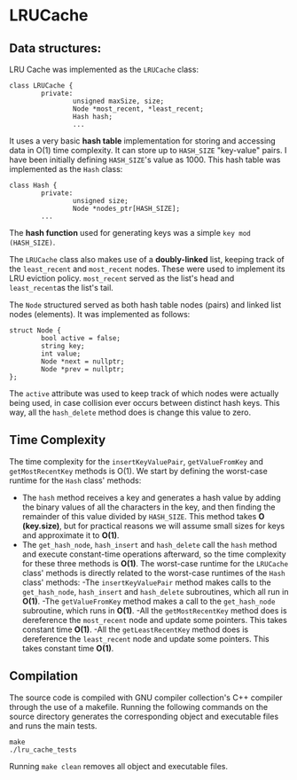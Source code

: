 # LRUCache
## Data structures:
LRU Cache was implemented as the `LRUCache` class:
```
class LRUCache {
        private:
                unsigned maxSize, size;
                Node *most_recent, *least_recent;
                Hash hash;
                ...
```
It uses a very basic **hash table** implementation for storing and accessing data in O(1) time complexity. It can store up to `HASH_SIZE` "key-value" pairs. I have been initially defining `HASH_SIZE`'s value as 1000. This hash table was implemented as the `Hash` class:
```
class Hash {
        private:
                unsigned size;
                Node *nodes_ptr[HASH_SIZE];
        ...
```
The **hash function** used for generating keys was a simple `key mod (HASH_SIZE)`.

The `LRUCache` class also makes use of a **doubly-linked** list, keeping track of the `least_recent` and `most_recent` nodes. These were used to implement its LRU eviction policy. `most_recent` served as the list's head and `least_recent`as the list's tail.

The `Node` structured served as both hash table nodes (pairs) and linked list nodes (elements). It was implemented as follows:
```
struct Node {
        bool active = false;
        string key;
        int value;
        Node *next = nullptr;
        Node *prev = nullptr;
};
```
The `active` attribute was used to keep track of which nodes were actually being used, in case collision ever occurs between distinct hash keys. This way, all the `hash_delete` method does is change this value to zero.
## Time Complexity
The time complexity for the `insertKeyValuePair`, `getValueFromKey` and `getMostRecentKey` methods is O(1). We start by defining the worst-case runtime for the `Hash` class' methods:
- The `hash` method receives a key and generates a hash value by adding the binary values of all the characters in the key, and then finding the remainder of this value divided by `HASH_SIZE`. This method takes **O (key.size)**, but for practical reasons we will assume small sizes for keys and approximate it to **O(1)**.
- The `get_hash_node`, `hash_insert` and `hash_delete` call the `hash` method and execute constant-time operations afterward, so the time complexity for these three methods is **O(1)**.
The worst-case runtime for the `LRUCache` class' methods is directly related to the worst-case runtimes of the `Hash` class' methods:
-The `insertKeyValuePair` method makes calls to the `get_hash_node`, `hash_insert` and `hash_delete` subroutines, which all run in **O(1)**.
-The `getValueFromKey` method makes a call to the `get_hash_node` subroutine, which runs in **O(1)**.
-All the `getMostRecentKey` method does is dereference the `most_recent` node and update some pointers. This takes constant time **O(1)**.
-All the `getLeastRecentKey` method does is dereference the `least_recent` node and update some pointers. This takes constant time **O(1)**.
## Compilation
The source code is compiled with GNU compiler collection's C++ compiler through the use of a makefile. Running the following commands on the source directory generates the corresponding object and executable files and runs the main tests.
```
make
./lru_cache_tests
```
Running `make clean` removes all object and executable files.
